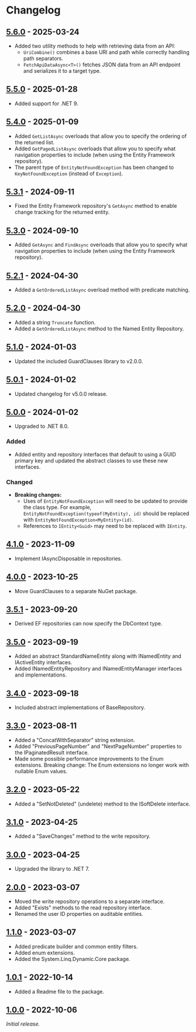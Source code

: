# Changelog

## [5.6.0] - 2025-03-24

- Added two utility methods to help with retrieving data from an API:
    - `UriCombine()` combines a base URI and path while correctly handling path separators.
    - `FetchApiDataAsync<T>()` fetches JSON data from an API endpoint and serializes it to a target type.

## [5.5.0] - 2025-01-28

- Added support for .NET 9.

## [5.4.0] - 2025-01-09

- Added `GetListAsync` overloads that allow you to specify the ordering of the returned list.
- Added `GetPagedListAsync` overloads that allow you to specify what navigation properties to include (when using the Entity Framework repository).
- The parent type of `EntityNotFoundException` has been changed to `KeyNotFoundException` (instead of `Exception`).

## [5.3.1] - 2024-09-11

- Fixed the Entity Framework repository's `GetAsync` method to enable change tracking for the returned entity.

## [5.3.0] - 2024-09-10

- Added `GetAsync` and `FindAsync` overloads that allow you to specify what navigation properties to include (when using the Entity Framework repository).

## [5.2.1] - 2024-04-30

- Added a `GetOrderedListAsync` overload method with predicate matching.

## [5.2.0] - 2024-04-30

- Added a string `Truncate` function.
- Added a `GetOrderedListAsync` method to the Named Entity Repository.

## [5.1.0] - 2024-01-03

- Updated the included GuardClauses library to v2.0.0.

## [5.0.1] - 2024-01-02

- Updated changelog for v5.0.0 release.

## [5.0.0] - 2024-01-02

- Upgraded to .NET 8.0.

### Added

- Added entity and repository interfaces that default to using a GUID primary key and updated the abstract classes to use these new interfaces.

### Changed

- **Breaking changes:**
  - Uses of `EntityNotFoundException` will need to be updated to provide the class type. For example, `EntityNotFoundException(typeof(MyEntity), id)` should be replaced with `EntityNotFoundException<MyEntity>(id)`.
  - References to `IEntity<Guid>` may need to be replaced with `IEntity`.

## [4.1.0] - 2023-11-09

- Implement IAsyncDisposable in repositories.

## [4.0.0] - 2023-10-25

- Move GuardClauses to a separate NuGet package.

## [3.5.1] - 2023-09-20

- Derived EF repositories can now specify the DbContext type.

## [3.5.0] - 2023-09-19

- Added an abstract StandardNameEntity along with INamedEntity and IActiveEntity interfaces.
- Added INamedEntityRepository and INamedEntityManager interfaces and implementations.

## [3.4.0] - 2023-09-18

- Included abstract implementations of BaseRepository.

## [3.3.0] - 2023-08-11

- Added a "ConcatWithSeparator" string extension.
- Added "PreviousPageNumber" and "NextPageNumber" properties to the IPaginatedResult interface.
- Made some possible performance improvements to the Enum extensions. 
  Breaking change: The Enum extensions no longer work with nullable Enum values. 

## [3.2.0] - 2023-05-22

- Added a "SetNotDeleted" (undelete) method to the ISoftDelete interface.

## [3.1.0] - 2023-04-25

- Added a "SaveChanges" method to the write repository.

## [3.0.0] - 2023-04-25

- Upgraded the library to .NET 7.

## [2.0.0] - 2023-03-07

- Moved the write repository operations to a separate interface.
- Added "Exists" methods to the read repository interface.
- Renamed the user ID properties on auditable entities.

## [1.1.0] - 2023-03-07

- Added predicate builder and common entity filters.
- Added enum extensions.
- Added the System.Linq.Dynamic.Core package.

## [1.0.1] - 2022-10-14

- Added a Readme file to the package.

## [1.0.0] - 2022-10-06

_Initial release._

[5.6.0]: https://github.com/gaepdit/app-library/releases/tag/v5.6.0
[5.5.0]: https://github.com/gaepdit/app-library/releases/tag/v5.5.0
[5.4.0]: https://github.com/gaepdit/app-library/releases/tag/v5.4.0
[5.3.1]: https://github.com/gaepdit/app-library/releases/tag/v5.3.1
[5.3.0]: https://github.com/gaepdit/app-library/releases/tag/v5.3.0
[5.2.1]: https://github.com/gaepdit/app-library/releases/tag/v5.2.1
[5.2.0]: https://github.com/gaepdit/app-library/releases/tag/v5.2.0
[5.1.0]: https://github.com/gaepdit/app-library/releases/tag/l%2Fv5.1.0
[5.0.1]: https://github.com/gaepdit/app-library/releases/tag/al%2Fv5.0.1
[5.0.0]: https://github.com/gaepdit/app-library/releases/tag/al%2Fv5.0.0
[4.1.0]: https://github.com/gaepdit/app-library/releases/tag/al%2Fv4.1.0
[4.0.0]: https://github.com/gaepdit/app-library/releases/tag/al%2Fv4.0.0
[3.5.1]: https://github.com/gaepdit/app-library/releases/tag/v3.5.1
[3.5.0]: https://github.com/gaepdit/app-library/releases/tag/v3.5.0
[3.4.0]: https://github.com/gaepdit/app-library/releases/tag/v3.4.0
[3.3.0]: https://github.com/gaepdit/app-library/releases/tag/v3.3.0
[3.2.0]: https://github.com/gaepdit/app-library/releases/tag/v3.2.0
[3.1.0]: https://github.com/gaepdit/app-library/releases/tag/v3.1.0
[3.0.0]: https://github.com/gaepdit/app-library/releases/tag/v3.0.0
[2.0.0]: https://github.com/gaepdit/app-library/releases/tag/v2.0.0
[1.1.0]: https://github.com/gaepdit/app-library/releases/tag/v1.1.0
[1.0.1]: https://github.com/gaepdit/app-library/releases/tag/v1.0.1
[1.0.0]: https://github.com/gaepdit/app-library/releases/tag/v1.0.0
